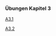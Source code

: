 ### Übungen Kapitel 3

[A3.1](/kapitel-8-ubungen/zu-kapitel-3/a31.md)

[A3.2](/kapitel-8-ubungen/zu-kapitel-3/a32.md)



